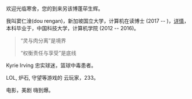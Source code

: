 欢迎光临寒舍，您的到来另该博蓬荜生辉。

我叫窦仁淦(dou rengan)，新加坡国立大学，计算机在读博士 (2017 -- )，[详情](https://www.comp.nus.edu.sg/~tbma/students.html)， 本科毕业于，中国科技大学，计算机学院 (2012 -- 2016)。



> “灵与肉分离”是境界
>
> “权衡责任与享受”是底线



Kyrie Irving 忠实球迷，篮球中毒患者。

LOL, 炉石, 守望等游戏的 云玩家，233。

电影，美剧 嗨到爆。

[1]: https://www.comp.nus.edu.sg/~tbma/students.html

